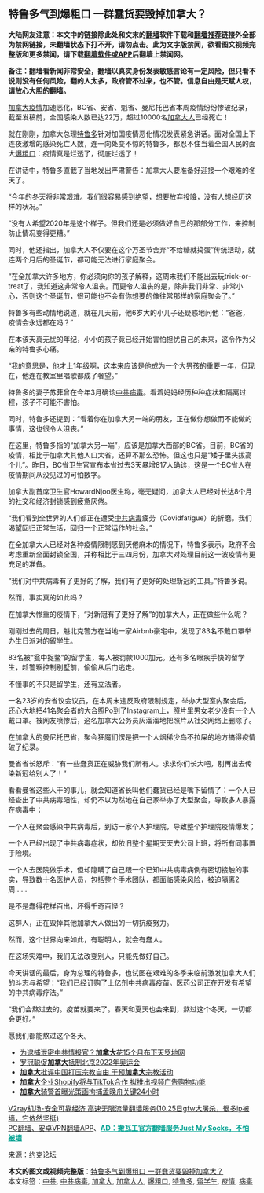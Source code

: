 <h2>特鲁多气到爆粗口 一群蠢货要毁掉加拿大？</h2> <p class="notice"><b>大陆网友注意：本文中的链接除此处和文末的<a href="https://github.com/bannedbook/fanqiang" >翻墙</a>软件下载和<a href="https://github.com/killgcd/justmysocks/blob/master/README.md">翻墙推荐</a>链接外全部为禁网链接，未翻墙状态下打不开，请勿点击。此为文字版禁闻，欲看图文视频完整版和更多禁闻，请下载<a href="https://github.com/bannedbook/fanqiang">翻墙软件或APP</a>后翻墙上禁闻网。</p><p>备注：翻墙看新闻非常安全，翻墙以真实身份发表敏感言论有一定风险，但只看不说则没有任何风险，翻的人太多，政府管不过来，也不管。信息自由是天赋人权，请放心大胆的翻墙。</b></p>  <div class="entry"> <p><a href="https://www.bannedbook.org/bnews/tag/%e5%8a%a0%e6%8b%bf%e5%a4%a7/" class="st_tag internal_tag" rel="tag" title="标签 加拿大 下的日志">加拿大</a><a href="https://www.bannedbook.org/bnews/tag/%E7%96%AB%E6%83%85/" class="st_tag internal_tag" rel="tag" title="标签 疫情 下的日志">疫情</a>加速恶化，BC省、安省、魁省、曼尼托巴省本周疫情纷纷惨破纪录，截至发稿前，全国感染人数已达22万，超过10000名<a href="https://www.bannedbook.org/bnews/tag/%E5%8A%A0%E6%8B%BF%E5%A4%A7%E4%BA%BA/" class="st_tag internal_tag" rel="tag" title="标签 加拿大人 下的日志">加拿大人</a>已经死亡！</p> <p>就在刚刚，加拿大总理<a href="https://www.bannedbook.org/bnews/tag/%e7%89%b9%e9%b2%81%e5%a4%9a/" class="st_tag internal_tag" rel="tag" title="标签 特鲁多 下的日志">特鲁多</a>针对加国疫情恶化情况发表紧急讲话。面对全国上下连夜激增的感染死亡人数，连一向处变不惊的特鲁多，都忍不住当着全国人民的面大<a href="https://www.bannedbook.org/bnews/tag/%E7%88%86%E7%B2%97%E5%8F%A3/" class="st_tag internal_tag" rel="tag" title="标签 爆粗口 下的日志">爆粗口</a>：疫情真是烂透了，彻底烂透了！</p> <p>在讲话中，特鲁多直截了当地发出严肃警告：加拿大人要准备好迎接一个艰难的冬天了。</p> <p>“今年的冬天将非常艰难。我们很容易感到绝望，想要放弃投降，没有人想经历这样的状况。”</p> <p></p> <p></p> <p></p> <p></p> <p>“没有人希望2020年是这个样子。但我们还是必须做好自己的那部分工作，来控制防止情况变得更糟。”</p> <p></p> <p>同时，他还指出，加拿大人不仅要在这个万圣节舍弃“不给糖就捣蛋”传统活动，就连两个月后的圣诞节，都可能无法进行家庭聚会。</p> <p>“在全加拿大许多地方，你必须向你的孩子解释，这周末我们不能出去玩trick-or-treat了，我知道这非常令人沮丧。而更令人沮丧的是，除非我们非常、非常小心，否则这个圣诞节，很可能也不会有你想要的像往常那样的家庭聚会了。”</p> <p>特鲁多有些动情地说道，就在几天前，他6岁大的小儿子还疑惑地问他：“爸爸，疫情会永远都在吗？”</p> <p></p>  <p>在本该天真无忧的年纪，小小的孩子竟已经开始害怕担忧自己的未来，这令作为父亲的特鲁多心痛。</p> <p>“我的意思是，他才上1年级啊，这本来应该是他成为一个大男孩的重要一年，但现在，他连在教室里唱歌都成了奢望。”</p> <p>特鲁多的妻子苏菲曾在今年3月确诊<a href="https://www.bannedbook.org/bnews/tag/%e4%b8%ad%e5%85%b1/" class="st_tag internal_tag" rel="tag" title="标签 中共 下的日志">中共</a><a href="https://www.bannedbook.org/bnews/tag/%e7%97%85%e6%af%92/" class="st_tag internal_tag" rel="tag" title="标签 病毒 下的日志">病毒</a>。看着妈妈经历种种症状和隔离过程，孩子不可能不害怕。</p> <p></p> <p>同时，特鲁多还提到：“看着你在加拿大另一端的朋友，正在做你想做而不能做的事情，这也很令人沮丧。”</p> <p>在这里，特鲁多指的“加拿大另一端”，应该是加拿大西部的BC省。目前，BC省的疫情，相比于加拿大其他人口大省，还算不那么恐怖。但这也只是“矮子里头拔高个儿”。昨日，BC省卫生官宣布本省过去3天暴增817人确诊，这是一个BC省人在疫情期间从没见过的可怕数字。</p> <p></p> <p>加拿大副首席卫生官HowardNjoo医生称，毫无疑问，加拿大人已经对长达8个月的社交和经济封锁感到疲惫厌倦。</p> <p>“我们看到全世界的人们都正在遭受<a href="https://www.bannedbook.org/bnews/tag/%e4%b8%ad%e5%85%b1%e7%97%85%e6%af%92/" class="st_tag internal_tag" rel="tag" title="标签 中共病毒 下的日志">中共病毒</a>疲劳（Covidfatigue）的折磨。我们渴望回归正常生活，回归一个正常运作的社会。”</p> <p></p> <p>在全加拿大人已经对各种疫情限制感到厌倦麻木的情况下，特鲁多表示，政府不会考虑重新全面封锁全国，并称相比于三四月份，加拿大对处理目前这一波疫情有更充足的准备。</p> <p>“我们对中共病毒有了更好的了解，我们有了更好的处理新冠的工具。”特鲁多说。</p> <p></p> <p></p>  <p>然而，事实真的如此吗？</p> <p>在加拿大惨重的疫情下，“对新冠有了更好了解”的加拿大人，正在做些什么呢？</p> <p>刚刚过去的周日，魁北克警方在当地一家Airbnb豪宅中，发现了83名不戴口罩举办生日派对的<a href="https://www.bannedbook.org/bnews/tag/%e7%95%99%e5%ad%a6%e7%94%9f/" class="st_tag internal_tag" rel="tag" title="标签 留学生 下的日志">留学生</a>。</p> <p>83名被“瓮中捉鳖”的留学生，每人被罚款1000加元。还有多名眼疾手快的留学生，趁警察控制别墅前，偷偷从后门逃走。</p> <p></p> <p></p> <p>不懂事的不只是留学生，还有立法者。</p> <p>一名23岁的安省议会议员，在本周末违反政府限制规定，举办大型室内聚会后，还心大地把41名聚会者的大合照Po到了Instagram上，照片里男女老少没有一个人戴口罩。被网友喷惨后，这名加拿大公务员灰溜溜地把照片从社交网络上删除了。</p> <p></p> <p>在加拿大的曼尼托巴省，聚会狂魔们愣是把一个人烟稀少鸟不拉屎的地方搞得疫情破了纪录。</p> <p>曼省省长怒斥：“有一些蠢货正在威胁我们所有人。求求你们长大吧，别再出去传染新冠给别人了！”</p> <p></p> <p></p> <p></p>  <p></p> <p>看看曼省这些人干的事儿，就会知道省长叫他们蠢货已经是嘴下留情了：一个人已经查出了中共病毒阳性，却仍不以为然地在自己家举办了大型聚会，导致多人暴露在病毒中；</p> <p>一个人在聚会感染中共病毒后，到访一家个人护理院，导致整个护理院疫情爆发；</p> <p></p> <p>一个人已经出现了中共病毒症状，却依旧整个星期天天去公司上班，将所有同事置于险境。</p> <p>一个人去医院做手术，但却隐瞒了自己跟一个已知中共病毒病例有密切接触的事实，导致数十名医护人员，包括整个手术团队，都面临感染风险，被迫隔离2周&#8230;&#8230;</p> <p>是不是蠢得花样百出，坏得千奇百怪？</p> <p>这群人，正在毁掉其他加拿大人做出的一切抗疫努力。</p> <p>然而，这个世界向来如此，有聪明人，就会有蠢人。</p> <p>在这场灾难中，我们无法改变别人，只能先做好自己。</p> <p></p> <p>今天讲话的最后，身为总理的特鲁多，也试图在艰难的冬季来临前激发加拿大人们的斗志与希望：“我们已经订购了上亿剂中共病毒疫苗。医药公司正在开发有希望的中共病毒疗法。”</p> <p>“我们会熬过去的。疫苗就要来了。春天和夏天也会来到，熬过这个冬天，一切都会更好。”</p> <p>愿我们都能熬过这个冬天。</p>  <ul class='op-related-articles' title='相关阅读'> <li><a href='https://www.bannedbook.org/bnews/cnnews/20201030/1422468.html' target='_blank'>为逮捕泄密中共情报官？<b>加拿大</b>花15个月布下天罗地网</a></li> <li><a href='https://www.bannedbook.org/bnews/cbnews/20201029/1421990.html' target='_blank'>罗冠聪促<b>加拿大</b>抵制北京2022年奥运会</a></li> <li><a href='https://www.bannedbook.org/bnews/headline/20201029/1421923.html' target='_blank'><b>加拿大</b>批评中国打压宗教自由 干预<b>加拿大</b>宗教活动</a></li> <li><a href='https://www.bannedbook.org/bnews/baitai/20201028/1421790.html' target='_blank'><b>加拿大</b>企业Shopify将与TikTok合作 拟推出视频广告购物功能</a></li> <li><a href='https://www.bannedbook.org/bnews/baitai/20201028/1421781.html' target='_blank'><b>加拿大</b>骑警首曝光策画拘捕孟晚舟关键24小时</a></li> </ul> <p class="texttj"> <a href="https://www.bannedbook.org/forum23/topic22702.html" target="_blank">V2ray机场-安全可靠经济 高速无限流量翻墙服务(10.25日gfw大屠杀，很多ip被墙，它依然坚挺)</a><br/> <a href="https://github.com/bannedbook/fanqiang/wiki/%E7%A6%81%E9%97%BB%E7%BD%91%E5%AE%89%E5%8D%93%E7%BF%BB%E5%A2%99%E6%96%B0%E9%97%BBAPP" target="_blank">PC翻墙、安卓VPN翻墙APP</a>、<span onclick="window.open('https://github.com/killgcd/justmysocks/blob/master/README.md')" style="font-weight:bold;color:#00A191;cursor:pointer;text-decoration:underline;outline:none">AD：搬瓦工官方翻墙服务Just My Socks，不怕被墙</span></p><p> 来源：约克论坛 </p><a name='sharetosocial'></a>       <div><b>本文的图文或视频完整版</b>：<a href='https://www.bannedbook.org/bnews/cnnews/20201030/1422519.html'>特鲁多气到爆粗口 一群蠢货要毁掉加拿大？</a></div>  </div><!--END ENTRY--> <div class="postfooter"> <div>本文标签：<a href="https://www.bannedbook.org/bnews/tag/%e4%b8%ad%e5%85%b1/" rel="tag">中共</a>, <a href="https://www.bannedbook.org/bnews/tag/%e4%b8%ad%e5%85%b1%e7%97%85%e6%af%92/" rel="tag">中共病毒</a>, <a href="https://www.bannedbook.org/bnews/tag/%e5%8a%a0%e6%8b%bf%e5%a4%a7/" rel="tag">加拿大</a>, <a href="https://www.bannedbook.org/bnews/tag/%E5%8A%A0%E6%8B%BF%E5%A4%A7%E4%BA%BA/" rel="tag">加拿大人</a>, <a href="https://www.bannedbook.org/bnews/tag/%E7%88%86%E7%B2%97%E5%8F%A3/" rel="tag">爆粗口</a>, <a href="https://www.bannedbook.org/bnews/tag/%e7%89%b9%e9%b2%81%e5%a4%9a/" rel="tag">特鲁多</a>, <a href="https://www.bannedbook.org/bnews/tag/%e7%95%99%e5%ad%a6%e7%94%9f/" rel="tag">留学生</a>, <a href="https://www.bannedbook.org/bnews/tag/%E7%96%AB%E6%83%85/" rel="tag">疫情</a>, <a href="https://www.bannedbook.org/bnews/tag/%e7%97%85%e6%af%92/" rel="tag">病毒</a></div>  </div><!--END POSTFOOTER--> 